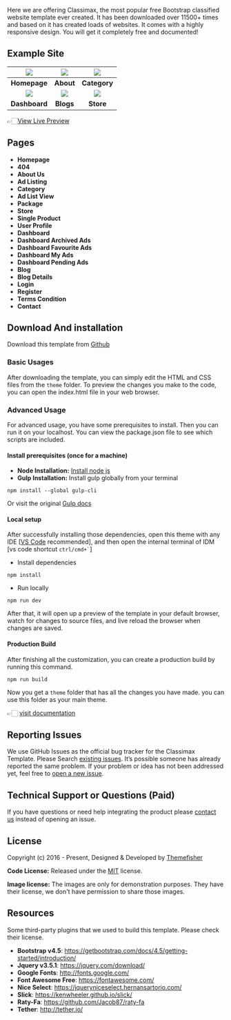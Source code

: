 

Here we are offering Classimax, the most popular free Bootstrap classified website template ever created. It has been downloaded over 11500+ times and based on it has created loads of websites. It comes with a highly responsive design. You will get it completely free and documented!

<!-- demo -->
## Example Site

| [![](screenshots/homepage.png)](https://demo.themefisher.com/classimax/) | [![](screenshots/about.png)](https://demo.themefisher.com/classimax/about.html) | [![](screenshots/listing.png)](https://demo.themefisher.com/classimax/category.html) |
|:---:|:---:|:---:|
| **Homepage**  | **About**  | **Category**  |
| [![](screenshots/dashboard.png)](https://demo.themefisher.com/classimax/dashboard.html) | [![](screenshots/blog.png)](https://demo.themefisher.com/classimax/blog.html) | [![](screenshots/store.png)](https://demo.themefisher.com/classimax/store.html) |
| **Dashboard** | **Blogs** | **Store** |

👉🏻[View Live Preview](https://demo.themefisher.com/classimax/)

<!-- pages -->
## Pages

* **Homepage**
* **404**
* **About Us**
* **Ad Listing**
* **Category**
* **Ad List View**
* **Package**
* **Store**
* **Single Product**
* **User Profile**
* **Dashboard**
* **Dashboard Archived Ads**
* **Dashboard Favourite Ads**
* **Dashboard My Ads**
* **Dashboard Pending Ads**
* **Blog**
* **Blog Details**
* **Login**
* **Register**
* **Terms Condition**
* **Contact**

<!-- download -->
## Download And installation

Download this template from [Github](https://github.com/themefisher/classimax/archive/main.zip)

<!-- installation -->
### Basic Usages

After downloading the template, you can simply edit the HTML and CSS files from the `theme` folder. To preview the changes you make to the code, you can open the index.html file in your web browser.

### Advanced Usage

For advanced usage, you have some prerequisites to install. Then you can run it on your localhost. You can view the package.json file to see which scripts are included.

#### Install prerequisites (once for a machine)

* **Node Installation:** [Install node js](https://nodejs.org/en/download/)
* **Gulp Installation:** Install gulp globally from your terminal

```
npm install --global gulp-cli
```

Or visit the original [Gulp docs](https://gulpjs.com/docs/en/getting-started/quick-start)

#### Local setup

After successfully installing those dependencies, open this theme with any IDE [[VS Code](https://code.visualstudio.com/) recommended], and then open the internal terminal of IDM [vs code shortcut <code>ctrl/cmd+\`</code>]

* Install dependencies

```
npm install
```

* Run locally

```
npm run dev
```

After that, it will open up a preview of the template in your default browser, watch for changes to source files, and live reload the browser when changes are saved.

#### Production Build

After finishing all the customization, you can create a production build by running this command.

```
npm run build
```

Now you get a `theme` folder that has all the changes you have made. you can use this folder as your main theme.

👉🏻 [visit documentation](https://docs.themefisher.com/classimax/)

<!-- reporting issue -->
## Reporting Issues

We use GitHub Issues as the official bug tracker for the Classimax Template. Please Search [existing issues](https://github.com/themefisher/classimax/issues). It’s possible someone has already reported the same problem.
If your problem or idea has not been addressed yet, feel free to [open a new issue](https://github.com/themefisher/classimax/issues).

<!-- support -->
## Technical Support or Questions (Paid)

If you have questions or need help integrating the product please [contact us](mailto:mehedi@themefisher.com) instead of opening an issue.

<!-- licence -->
## License

Copyright (c) 2016 - Present, Designed & Developed by [Themefisher](https://themefisher.com)

**Code License:** Released under the [MIT](https://github.com/themefisher/classimax/blob/main/LICENSE) license.

**Image license:** The images are only for demonstration purposes. They have their license, we don't have permission to share those images.

<!-- resources -->
## Resources

Some third-party plugins that we used to build this template. Please check their license.

* **Bootstrap v4.5**: <https://getbootstrap.com/docs/4.5/getting-started/introduction/>
* **Jquery v3.5.1**: <https://jquery.com/download/>
* **Google Fonts**: <http://fonts.google.com/>
* **Font Awesome Free**: <https://fontawesome.com/>
* **Nice Select**: <https://jqueryniceselect.hernansartorio.com/>
* **Slick**: <https://kenwheeler.github.io/slick/>
* **Raty-Fa**: <https://github.com/Jacob87/raty-fa>
* **Tether**: <http://tether.io/>
